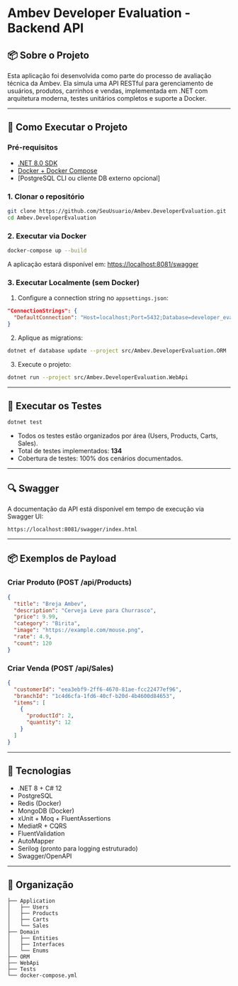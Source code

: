 # Ambev Developer Evaluation - Backend API

## 📦 Sobre o Projeto

Esta aplicação foi desenvolvida como parte do processo de avaliação técnica da Ambev. Ela simula uma API RESTful para gerenciamento de usuários, produtos, carrinhos e vendas, implementada em .NET com arquitetura moderna, testes unitários completos e suporte a Docker.

---

## 🚀 Como Executar o Projeto

### Pré-requisitos

- [.NET 8.0 SDK](https://dotnet.microsoft.com/en-us/download)
- [Docker + Docker Compose](https://docs.docker.com/get-docker/)
- [PostgreSQL CLI ou cliente DB externo opcional]

### 1. Clonar o repositório

```bash
git clone https://github.com/SeuUsuario/Ambev.DeveloperEvaluation.git
cd Ambev.DeveloperEvaluation
```

### 2. Executar via Docker

```bash
docker-compose up --build
```

A aplicação estará disponível em: [https://localhost:8081/swagger](https://localhost:8081/swagger)

### 3. Executar Localmente (sem Docker)

1. Configure a connection string no `appsettings.json`:
```json
"ConnectionStrings": {
  "DefaultConnection": "Host=localhost;Port=5432;Database=developer_evaluation;Username=developer;Password=ev@luAt10n"
}
```

2. Aplique as migrations:

```bash
dotnet ef database update --project src/Ambev.DeveloperEvaluation.ORM
```

3. Execute o projeto:

```bash
dotnet run --project src/Ambev.DeveloperEvaluation.WebApi
```

---

## 🧪 Executar os Testes

```bash
dotnet test
```

- Todos os testes estão organizados por área (Users, Products, Carts, Sales).
- Total de testes implementados: **134**
- Cobertura de testes: 100% dos cenários documentados.

---

## 🔍 Swagger

A documentação da API está disponível em tempo de execução via Swagger UI:

```
https://localhost:8081/swagger/index.html
```

---

## 📦 Exemplos de Payload

### Criar Produto (POST /api/Products)
```json
{
  "title": "Breja Ambev",
  "description": "Cerveja Leve para Churrasco",
  "price": 9.99,
  "category": "Birita",
  "image": "https://example.com/mouse.png",
  "rate": 4.9,
  "count": 120
}
```

### Criar Venda (POST /api/Sales)
```json
{
  "customerId": "eea3ebf9-2ff6-4670-81ae-fcc22477ef96",
  "branchId": "1c4d6cfa-1fd6-40cf-b20d-4b4600d84653",
  "items": [
    {
      "productId": 2,
      "quantity": 12
    }
  ]
}
```

---

## 🧱 Tecnologias

- .NET 8 + C# 12
- PostgreSQL
- Redis (Docker)
- MongoDB (Docker)
- xUnit + Moq + FluentAssertions
- MediatR + CQRS
- FluentValidation
- AutoMapper
- Serilog (pronto para logging estruturado)
- Swagger/OpenAPI

---

## 📂 Organização

```
├── Application
│   ├── Users
│   ├── Products
│   ├── Carts
│   └── Sales
├── Domain
│   ├── Entities
│   ├── Interfaces
│   └── Enums
├── ORM
├── WebApi
├── Tests
└── docker-compose.yml
```
